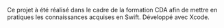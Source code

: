 Ce projet à été réalisé dans le cadre de la formation CDA afin de mettre en pratiques les connaissances acquises en Swift. 
Développé avec Xcode.

